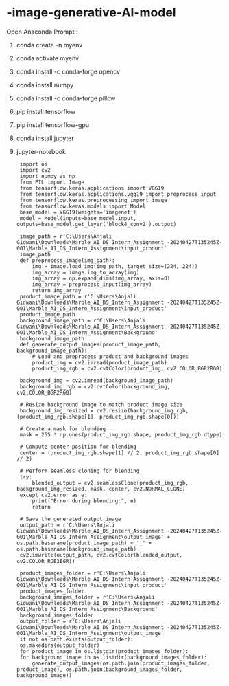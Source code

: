 # -image-generative-AI-model
Open Anaconda Prompt : 
1. conda create -n myenv
2. conda activate myenv
3. conda install -c conda-forge opencv
4. conda install numpy
5. conda install -c conda-forge pillow
6. pip install tensorflow
7. pip install tensorflow-gpu
8. conda install jupyter
9. jupyter-notebook

        import os
        import cv2
        import numpy as np
        from PIL import Image
        from tensorflow.keras.applications import VGG19
        from tensorflow.keras.applications.vgg19 import preprocess_input
        from tensorflow.keras.preprocessing import image
        from tensorflow.keras.models import Model
        base_model = VGG19(weights='imagenet')
        model = Model(inputs=base_model.input, outputs=base_model.get_layer('block4_conv2').output)
        
        image_path = r'C:\Users\Anjali Gidwani\Downloads\Marble_AI_DS_Intern_Assignment -20240427T135245Z-001\Marble_AI_DS_Intern_Assignment\input_product'
        image_path
        def preprocess_image(img_path):
            img = image.load_img(img_path, target_size=(224, 224))
            img_array = image.img_to_array(img)
            img_array = np.expand_dims(img_array, axis=0)
            img_array = preprocess_input(img_array)
            return img_array
        product_image_path = r'C:\Users\Anjali Gidwani\Downloads\Marble_AI_DS_Intern_Assignment -20240427T135245Z-001\Marble_AI_DS_Intern_Assignment\input_product'
        product_image_path
        background_image_path = r'C:\Users\Anjali Gidwani\Downloads\Marble_AI_DS_Intern_Assignment -20240427T135245Z-001\Marble_AI_DS_Intern_Assignment\Background'
        background_image_path
        def generate_output_images(product_image_path, background_image_path):
            # Load and preprocess product and background images
            product_img = cv2.imread(product_image_path)
            product_img_rgb = cv2.cvtColor(product_img, cv2.COLOR_BGR2RGB)
        
        background_img = cv2.imread(background_image_path)
        background_img_rgb = cv2.cvtColor(background_img, cv2.COLOR_BGR2RGB)
        
        # Resize background image to match product image size
        background_img_resized = cv2.resize(background_img_rgb, (product_img_rgb.shape[1], product_img_rgb.shape[0]))
        
        # Create a mask for blending
        mask = 255 * np.ones(product_img_rgb.shape, product_img_rgb.dtype)
        
        # Compute center position for blending
        center = (product_img_rgb.shape[1] // 2, product_img_rgb.shape[0] // 2)
        
        # Perform seamless cloning for blending
        try:
            blended_output = cv2.seamlessClone(product_img_rgb, background_img_resized, mask, center, cv2.NORMAL_CLONE)
        except cv2.error as e:
            print("Error during blending:", e)
            return
    
        # Save the generated output image
        output_path = r'C:\Users\Anjali Gidwani\Downloads\Marble_AI_DS_Intern_Assignment -20240427T135245Z-001\Marble_AI_DS_Intern_Assignment\output_image' + os.path.basename(product_image_path) + '_' + os.path.basename(background_image_path)
        cv2.imwrite(output_path, cv2.cvtColor(blended_output, cv2.COLOR_RGB2BGR))
    
        product_images_folder = r'C:\Users\Anjali Gidwani\Downloads\Marble_AI_DS_Intern_Assignment -20240427T135245Z-001\Marble_AI_DS_Intern_Assignment\input_product'
        product_images_folder
        background_images_folder = r'C:\Users\Anjali Gidwani\Downloads\Marble_AI_DS_Intern_Assignment -20240427T135245Z-001\Marble_AI_DS_Intern_Assignment\Background'
        background_images_folder
        output_folder = r'C:\Users\Anjali Gidwani\Downloads\Marble_AI_DS_Intern_Assignment -20240427T135245Z-001\Marble_AI_DS_Intern_Assignment\output_image'
        if not os.path.exists(output_folder):
        os.makedirs(output_folder)
        for product_image in os.listdir(product_images_folder):
        for background_image in os.listdir(background_images_folder):
            generate_output_images(os.path.join(product_images_folder, product_image), os.path.join(background_images_folder, background_image))
